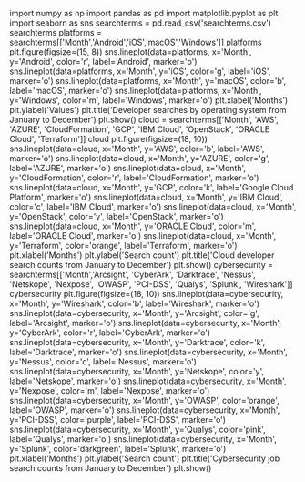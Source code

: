 import numpy as np
import pandas as pd
import matplotlib.pyplot as plt
import seaborn as sns
searchterms = pd.read_csv('searchterms.csv')
searchterms
platforms = searchterms[['Month','Android','iOS','macOS','Windows']]
platforms
plt.figure(figsize=(15, 8))
sns.lineplot(data=platforms, x='Month', y='Android', color='r', label='Android', marker='o')
sns.lineplot(data=platforms, x='Month', y='iOS', color='g', label='iOS', marker='o')
sns.lineplot(data=platforms, x='Month', y='macOS', color='b', label='macOS', marker='o')
sns.lineplot(data=platforms, x='Month', y='Windows', color='m', label='Windows', marker='o')
plt.xlabel('Months')
plt.ylabel('Values')
plt.title('Developer searches by operating system from January to December')
plt.show()
cloud = searchterms[['Month', 'AWS', 'AZURE', 'CloudFormation', 'GCP', 'IBM Cloud', 
                     'OpenStack', 'ORACLE Cloud', 'Terraform']]
cloud
plt.figure(figsize=(18, 10))
sns.lineplot(data=cloud, x='Month', y='AWS', color='b', label='AWS', marker='o')
sns.lineplot(data=cloud, x='Month', y='AZURE', color='g', label='AZURE', marker='o')
sns.lineplot(data=cloud, x='Month', y='CloudFormation', color='r', label='CloudFormation', marker='o')
sns.lineplot(data=cloud, x='Month', y='GCP', color='k', label='Google Cloud Platform', marker='o')
sns.lineplot(data=cloud, x='Month', y='IBM Cloud', color='c', label='IBM Cloud', marker='o')
sns.lineplot(data=cloud, x='Month', y='OpenStack', color='y', label='OpenStack', marker='o')
sns.lineplot(data=cloud, x='Month', y='ORACLE Cloud', color='m', label='ORACLE Cloud', marker='o')
sns.lineplot(data=cloud, x='Month', y='Terraform', color='orange', label='Terraform', marker='o')
plt.xlabel('Months')
plt.ylabel('Search count')
plt.title('Cloud developer search counts from January to December')
plt.show()
cybersecurity = searchterms[['Month','Arcsight', 'CyberArk', 'Darktrace', 'Nessus',
                            'Netskope', 'Nexpose', 'OWASP', 'PCI-DSS', 'Qualys', 'Splunk', 'Wireshark']]
cybersecurity
plt.figure(figsize=(18, 10))
sns.lineplot(data=cybersecurity, x='Month', y='Wireshark', color='b', label='Wireshark', marker='o')
sns.lineplot(data=cybersecurity, x='Month', y='Arcsight', color='g', label='Arcsight', marker='o')
sns.lineplot(data=cybersecurity, x='Month', y='CyberArk', color='r', label='CyberArk', marker='o')
sns.lineplot(data=cybersecurity, x='Month', y='Darktrace', color='k', label='Darktrace', marker='o')
sns.lineplot(data=cybersecurity, x='Month', y='Nessus', color='c', label='Nessus', marker='o')
sns.lineplot(data=cybersecurity, x='Month', y='Netskope', color='y', label='Netskope', marker='o')
sns.lineplot(data=cybersecurity, x='Month', y='Nexpose', color='m', label='Nexpose', marker='o')
sns.lineplot(data=cybersecurity, x='Month', y='OWASP', color='orange', label='OWASP', marker='o')
sns.lineplot(data=cybersecurity, x='Month', y='PCI-DSS', color='purple', label='PCI-DSS', marker='o')
sns.lineplot(data=cybersecurity, x='Month', y='Qualys', color='pink', label='Qualys', marker='o')
sns.lineplot(data=cybersecurity, x='Month', y='Splunk', color='darkgreen', label='Splunk', marker='o')
plt.xlabel('Months')
plt.ylabel('Search count')
plt.title('Cybersecurity job search counts from January to December')
plt.show()


